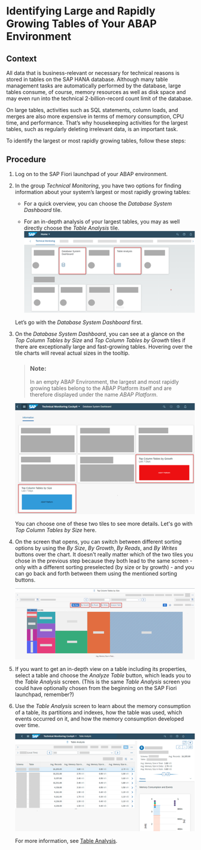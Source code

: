 <!-- loio2f55a4c2d2af4af5a3739d3262bfa6d4 -->

# Identifying Large and Rapidly Growing Tables of Your ABAP Environment



## Context

All data that is business-relevant or necessary for technical reasons is stored in tables on the SAP HANA database. Although many table management tasks are automatically performed by the database, large tables consume, of course, memory resources as well as disk space and may even run into the technical 2-billion-record count limit of the database.

On large tables, activities such as SQL statements, column loads, and merges are also more expensive in terms of memory consumption, CPU time, and performance. That’s why housekeeping activities for the largest tables, such as regularly deleting irrelevant data, is an important task.

To identify the largest or most rapidly growing tables, follow these steps:



## Procedure

1.  Log on to the SAP Fiori launchpad of your ABAP environment.

2.  In the group *Technical Monitoring*, you have two options for finding information about your system’s largest or most rapidly growing tables:

    -   For a quick overview, you can choose the *Database System Dashboard* tile.

    -   For an in-depth analysis of your largest tables, you may as well directly choose the *Table Analysis* tile.
    ![](images/User_Story_TMC_Table_Analysis_Fiori_Launchpad_ded7083.png)

    Let’s go with the *Database System Dashboard* first.

3.  On the *Database System Dashboard*, you can see at a glance on the *Top Column Tables by Size* and *Top Column Tables by Growth* tiles if there are exceptionally large and fast-growing tables. Hovering over the tile charts will reveal actual sizes in the tooltip.

    > ### Note:  
    > In an empty ABAP Environment, the largest and most rapidly growing tables belong to the ABAP Platform itself and are therefore displayed under the name *ABAP Platform*.

    ![](images/User_Story_TMC_Table_Analysis_Tiles_Top_Column_Tables_by_Size_and_Growth_aa34552.png)

    You can choose one of these two tiles to see more details. Let's go with *Top Column Tables by Size* here.

4.  On the screen that opens, you can switch between different sorting options by using the *By Size*, *By Growth*, *By Reads*, and *By Writes* buttons over the chart. It doesn't really matter which of the two tiles you chose in the previous step because they both lead to the same screen - only with a different sorting preselected \(by size or by growth\) - and you can go back and forth between them using the mentioned sorting buttons.

    ![](images/User_Story_TMC_Table_Analysis_TopColumn_Tables_by_Size_b7216fe.png)

5.  If you want to get an in-depth view on a table including its properties, select a table and choose the *Analyze Table* button, which leads you to the *Table Analysis* screen. \(This is the same *Table Analysis* screen you could have optionally chosen from the beginning on the SAP Fiori launchpad, remember?\)

6.  Use the *Table Analysis* screen to learn about the memory consumption of a table, its partitions and indexes, how the table was used, which events occurred on it, and how the memory consumption developed over time.

    ![](images/User_Story_TMC_Table_Analysis_722d8e8.png)

    For more information, see [Table Analysis](https://help.sap.com/viewer/b273a660af4e4948a49a316ea2438f24/Cloud/en-US/33d2484c3c3c4e6f9ba00c4eca043c47.html).


